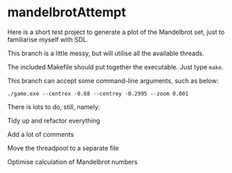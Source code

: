 # mandelbrotAttempt

Here is a short test project to generate a plot of the Mandelbrot set, just to familiarise myself with SDL.

This branch is a little messy, but will utilise all the available threads.

The included Makefile should put together the executable. Just type ```make```.

This branch can accept some command-line arguments, such as below:

```./game.exe --centrex -0.68 --centrey -0.2995 --zoom 0.001```

There is lots to do, still, namely:

  Tidy up and refactor everything 

  Add a lot of comments 

  Move the threadpool to a separate file 

  Optimise calculation of Mandelbrot numbers 

